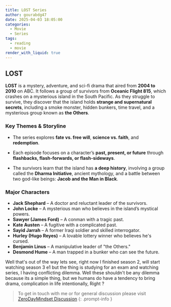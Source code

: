 ```yaml
---
title: LOST Series
author: gourabdg47
date: 2025-04-03 18:05:00
categories:
  - Movie
  - Series
tags:
  - reading
  - movie
render_with_liquid: true
---
```

## LOST
**LOST** is a mystery, adventure, and sci-fi drama that aired from **2004 to 2010** on ABC. It follows a group of survivors from **Oceanic Flight 815**, which crashes on a mysterious island in the South Pacific. As they struggle to survive, they discover that the island holds **strange and supernatural secrets**, including a smoke monster, hidden bunkers, time travel, and a mysterious group known as **the Others**.

### **Key Themes & Storyline**

- The series explores **fate vs. free will**, **science vs. faith**, and **redemption**.
    
- Each episode focuses on a character’s **past, present, or future** through **flashbacks, flash-forwards, or flash-sideways**.
    
- The survivors learn that the island has **a deep history**, involving a group called the **Dharma Initiative**, ancient mythology, and a battle between two god-like beings: **Jacob and the Man in Black**.

### **Major Characters**

- **Jack Shephard** – A doctor and reluctant leader of the survivors.
- **John Locke** – A mysterious man who believes in the island’s mystical powers.
- **Sawyer (James Ford)** – A conman with a tragic past.
- **Kate Austen** – A fugitive with a complicated past.
- **Sayid Jarrah** – A former Iraqi soldier and skilled interrogator.
- **Hurley (Hugo Reyes)** – A lovable lottery winner who believes he's cursed.
- **Benjamin Linus** – A manipulative leader of "the Others."
- **Desmond Hume** – A man trapped in a bunker who can see the future.

Well that's out of the way lets see, right now I finished season 2, will start watching season 3 e1 but the thing is studying for an exam and watching series, I having conflicting dilemma. Well these shouldn't be any dilemma because its a simple thing, but we humans do have a tendency to bring drama, complication in life intentionally, Right ?



> To get in touch with me or for general discussion please visit [ZeroDayMindset Discussion](https://github.com/orgs/X3N0-G0D/discussions) 
{: .prompt-info }